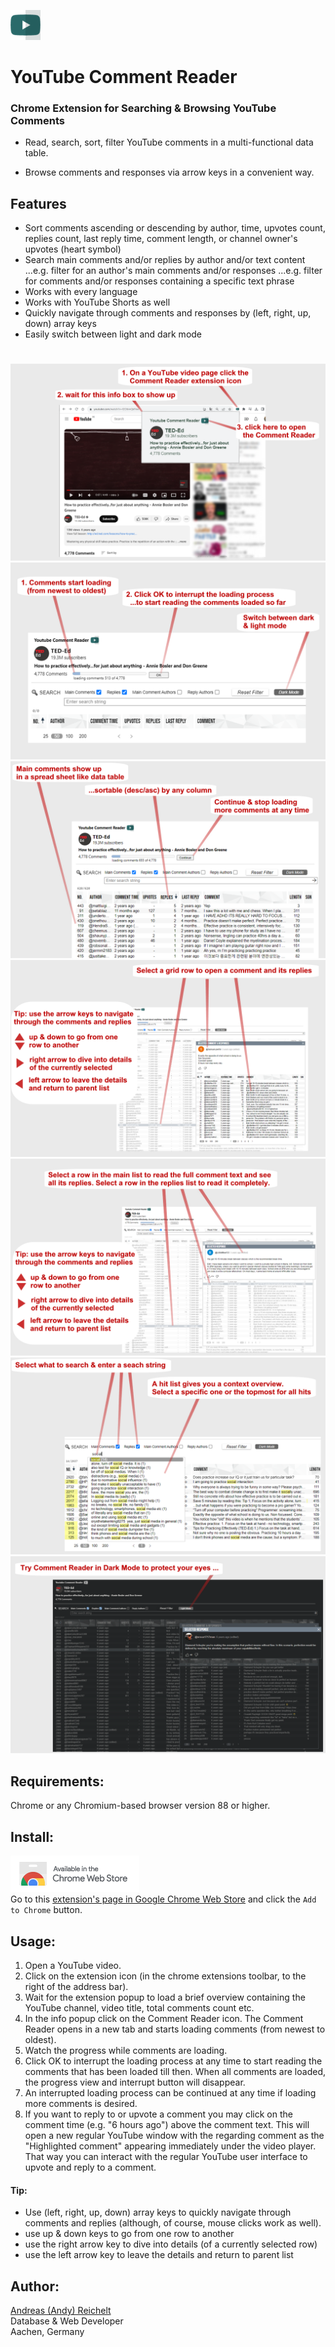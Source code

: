 
![YouTube Comment Reader Icon](/images/icon-48.png) 
# YouTube Comment Reader 

### Chrome Extension for Searching & Browsing YouTube Comments

- Read, search, sort, filter YouTube comments in a multi-functional data table.

- Browse comments and responses via arrow keys in a convenient way.


## Features
- Sort comments ascending or descending  by author, time, upvotes count, replies count, last reply time, comment length, or channel owner's upvotes (heart symbol)
- Search main comments and/or replies by author and/or text content
  ...e.g. filter for an author's main comments and/or responses
  ...e.g. filter for comments and/or responses containing a specific text phrase
- Works with every language
- Works with YouTube Shorts as well
- Quickly navigate through comments and responses by (left, right, up, down) array keys
- Easily switch between light and dark mode
 
#

![YouTube Comment Reader Screenshot (1)](/images/screenshot-1.png)
![YouTube Comment Reader Screenshot (2)](/images/screenshot-2.png)
![YouTube Comment Reader Screenshot (3)](/images/screenshot-3.png)
![YouTube Comment Reader Screenshot (4)](/images/screenshot-4.png)
![YouTube Comment Reader Screenshot (5)](/images/screenshot-5.png)
![YouTube Comment Reader Screenshot (6)](/images/screenshot-6.png)
![YouTube Comment Reader Screenshot (7)](/images/screenshot-7.png)

## Requirements:
Chrome or any Chromium-based browser version 88 or higher.

## Install:
[![Chrome Web Store](images/chrome-web-store.png)][cws1]\
Go to this [extension's page in Google Chrome Web Store][cws1] and click the `Add to Chrome` button.

## Usage:
1. Open a YouTube video.
2. Click on the extension icon (in the chrome extensions toolbar, to the right of the address bar).
3. Wait for the extension popup to load a brief overview containing the YouTube channel, video title, total comments count etc.
4. In the info popup click on the Comment Reader icon. The Comment Reader opens in a new tab and starts loading comments (from newest to oldest).
5. Watch the progress while comments are loading.
6. Click OK to interrupt the loading process at any time to start reading the comments that has been loaded till then. When all comments are loaded, the progress view and interrupt button will disappear.
7. An interrupted loading process can be continued at any time if loading more comments is desired.
8. If you want to reply to or upvote a comment you may click on the comment time (e.g. "6 hours ago") above the comment text. This will open a new regular YouTube window with the regarding comment as the "Highlighted comment" appearing immediately under the video player. That way you can interact with the regular YouTube user interface to upvote and reply to a comment.

#### Tip:
- Use (left, right, up, down) array keys to quickly navigate through comments and replies (although, of course, mouse clicks work as well).
- use up & down keys to go from one row to another
- use the right arrow key to dive into details (of a currently selected row)
- use the left arrow key to leave the details and return to parent list

## Author:
[Andreas (Andy) Reichelt](https://github.com/acs-reichelt)\
Database & Web Developer\
Aachen, Germany

[cws1]: https://chromewebstore.google.com/detail/youtube-comment-reader/jbjbjeceipecokoeocnkcfjpanlipamf
[cws2]: https://chrome.google.com/webstore/detail/youtube-comment-reader/jbjbjeceipecokoeocnkcfjpanlipamf
